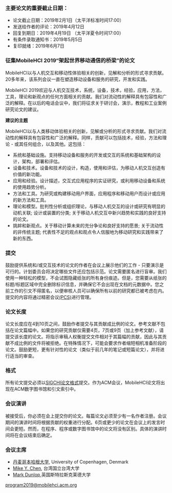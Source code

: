 ### **主要论文的重要截止日期：**

*   论文截止日期：2019年2月1日（太平洋标准时间17:00）
*   发送给作者的评论：2019年4月12日
*   回复到期日：2019年4月19日  （太平洋夏令时间17:00）
*   有条件录取通知书：2019年5月5日
*   复印就绪：2019年6月7日

### **征集MobileHCI 2019“架起世界移动通信的桥梁”的论文**

MobileHCI以与人机交互和移动性体验相关的创新，见解和分析的形式寻求贡献。20多年来，该系列会议一直在塑造移动设备和服务的研究，开发和实践。

MobileHCI 2019欢迎与人机交互技术，系统，设备，技术，经验，应用，方法，工具，理论和新观点的任何方面相关的贡献。我们对流动性的解释具有包容性和广泛的解释。在以后的电话会议中，我们将征求关于研讨会，演示，教程和工业案例研究论文的建议。

**建议的主题**

MobileHCI以与人类移动体验相关的创新，见解或分析的形式寻求贡献。我们对流动性的解释具有包容性和广泛的解释。同样，贡献可以包括技术，经验，方法和理论 - 或其任何组合，以及其他。这包括：

*   系统和基础设施。支持移动设备和服务的开发或交互的系统和基础架构的设计，架构，部署和评估。
*   设备和技术。设备和技术的设计，构造，使用和评估，为移动人机交互创造有价值的新功能。
*   应用和经验。设计描述，交互式应用程序的实证研究，或利用移动设备和系统的使用趋势分析。
*   方法和工具。为研究或构建移动用户界面，应用程序和移动用户而设计或应用的新方法和工具。
*   理论和模型。批判性分析或组织理论，与移动人机交互的设计或研究有明显的动机关联; 设计或装置的分类; 关于移动人机交互中新兴趋势和实践的良好支持的论文。
*   挑衅和新观点。关于移动计算未来的充分争论和良好支持的愿景; 关于流动性的非传统主题; 代表性不足的观点和观点令人信服地为移动研究和实践带来了新的东西。

### **提交**
鼓励提供系统和/或交互技术的论文的作者在会议上展示他们的工作 - 只要演示是可行的。计划委员会将决定哪些文件还应包括示范。论文需要匿名进行盲审。我们使用一种轻松的模型，不会试图隐藏纸张的所有身份痕迹。但是，您需要从纸张的标题/标题区域中完全删除标识信息，并确保它不会出现在文档的元数据中。您之前工作的引文不得匿名，以便审核人员可以确保所有以前的研究都已被考虑在内。提交的内容将通过精密会议[(PCS)](http://new.precisionconference.com/)进行管理。 

### **论文长度**

论文长度应在4到10页之间，鼓励作者提交与其贡献成比例的论文。参考文献不包括在论文篇幅中。如果您的研究贡献仅需要4页，7页或9页（加上参考文献），请提交该长度的论文。将指示审稿人权衡提交文件相对于其篇幅的贡献，因此与其贡献不成比例的文件将被拒绝。在特殊情况下，可能会要求作者缩短相机准备阶段的论文。鼓励更短，更有针对性的论文（类似于前几年的笔记或短篇论文），并将进行适当的审查。

### **格式**

所有论文提交必须以[SIGCHI论文格式](https://github.com/sigchi/Document-Formats)提交。作为ACM会议，MobileHCI论文将出现在ACM数字图书馆和引文索引中。

### **会议演讲**

被接受后，你必须在会上提交你的论文。每篇论文必须至少有一名作者注册。会议期间的演讲时间将根据贡献的权重进行分配。6页或更少的论文在会议上的发言时间会更短。然而，在程序、程序或数字图书馆中的论文将没有区别。具体的演讲时间将在会议结束后确定。



### **会议主席**

*   [丹麦哥本哈根大学](http://www.joannabergstrom.fi), University of Copenhagen, Denmark
*   [Mike Y. Chen](https://mikechen.com), 台湾国立台湾大学
*   [Mark Dunlop](https://personal.cis.strath.ac.uk/mark.dunlop/),英国斯特拉斯克莱德大学

<program2019@mobilehci.acm.org>
